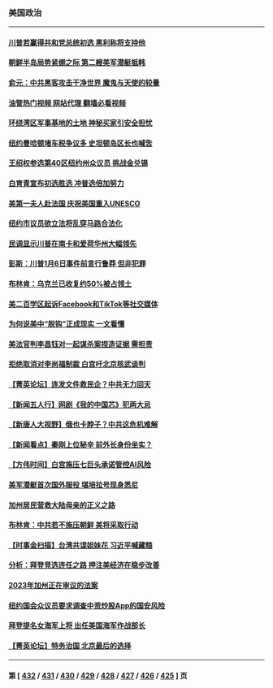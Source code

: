 ### 美国政治
---
#### [川普若赢得共和党总统初选 黑利称将支持他](../../pages/ncid1078159/n14041039.md?07250445) 
#### [朝鲜半岛局势紧绷之际 第二艘美军潜艇抵韩](../../pages/ncid1078159/n14040986.md?07250445) 
#### [俞元：中共黑客攻击干净世界 魔鬼与天使的较量](../../pages/ncid1078159/n14040894.md?07250445) 
#### [油管热门视频 网站代理 翻墙必看视频](http://138.2.39.72:81/youtube.html?epic-marker?07250445)
#### [环绕湾区军事基地的土地 神秘买家引安全担忧](../../pages/ncid1078159/n14040891.md?07250445) 
#### [纽约曼哈顿堵车税争议多 史坦顿岛区长也喊吿](../../pages/ncid1078159/n14040637.md?07250445) 
#### [王绍权参选第40区纽约州众议员 挑战金兑锡](../../pages/ncid1078159/n14040642.md?07250445) 
#### [白育青宣布初选胜选 冲普选倍加努力](../../pages/ncid1078159/n14040640.md?07250445) 
#### [美第一夫人赴法国 庆祝美国重入UNESCO](../../pages/ncid1078159/n14040515.md?07250445) 
#### [纽约市议员欲立法将乱穿马路合法化](../../pages/ncid1078159/n14040634.md?07250445) 
#### [民调显示川普在南卡和爱荷华州大幅领先](../../pages/ncid1078159/n14040489.md?07250445) 
#### [彭斯：川普1月6日事件前言行鲁莽 但非犯罪](../../pages/ncid1078159/n14040481.md?07250445) 
#### [布林肯：乌克兰已收复约50%被占领土](../../pages/ncid1078159/n14040485.md?07250445) 
#### [美二百学区起诉Facebook和TikTok等社交媒体](../../pages/ncid1078159/n14040425.md?07250445) 
#### [为何说美中“脱钩”正成现实 一文看懂](../../pages/ncid1078159/n14040091.md?07250445) 
#### [美法官判李昌钰对一起谋杀案捏造证据 需担责](../../pages/ncid1078159/n14040206.md?07250445) 
#### [拒绝取消对李尚福制裁 白宫吁北京核武谈判](../../pages/ncid1078159/n14040022.md?07250445) 
#### [【菁英论坛】连发文件救民企？中共无力回天](../../pages/ncid1078159/n14040108.md?07250445) 
#### [【新闻五人行】网剧《我的中国芯》犯两大忌](../../pages/ncid1078159/n14040094.md?07250445) 
#### [【新唐人大视野】俄也卡脖子？中共这危机难解](../../pages/ncid1078159/n14040088.md?07250445) 
#### [【新闻看点】秦刚上位秘辛 前外长身份坐实？](../../pages/ncid1078159/n14040041.md?07250445) 
#### [【方伟时间】白宫施压七巨头承诺管控AI风险](../../pages/ncid1078159/n14040044.md?07250445) 
#### [美军潜艇首次国外服役 堪培拉号现身悉尼](../../pages/ncid1078159/n14040010.md?07250445) 
#### [加州居民营救大陆母亲的正义之路](../../pages/ncid1078159/n14039928.md?07250445) 
#### [布林肯：中共若不施压朝鲜 美将采取行动](../../pages/ncid1078159/n14040025.md?07250445) 
#### [【时事金扫描】台湾共谍姐妹花 习近平喊藏粮](../../pages/ncid1078159/n14039977.md?07250445) 
#### [分析：拜登竞选连任之路 押注美经济在稳步改善](../../pages/ncid1078159/n14039729.md?07250445) 
#### [2023年加州正在审议的法案](../../pages/ncid1078159/n14039926.md?07250445) 
#### [纽约国会众议员要求调查中资炒股App的国安风险](../../pages/ncid1078159/n14039791.md?07250445) 
#### [拜登提名女海军上将 出任美国海军作战部长](../../pages/ncid1078159/n14039724.md?07250445) 
#### [【菁英论坛】特务治国 北京最后的选择](../../pages/ncid1078159/n14039693.md?07250445) 

---
#### 第 [ [432](./432.md?07250445) / [431](./431.md?07250445) / [430](./430.md?07250445) / [429](./429.md?07250445) / [428](./428.md?07250445) / [427](./427.md?07250445) / [426](./426.md?07250445) / [425](./425.md?07250445) ] 页
